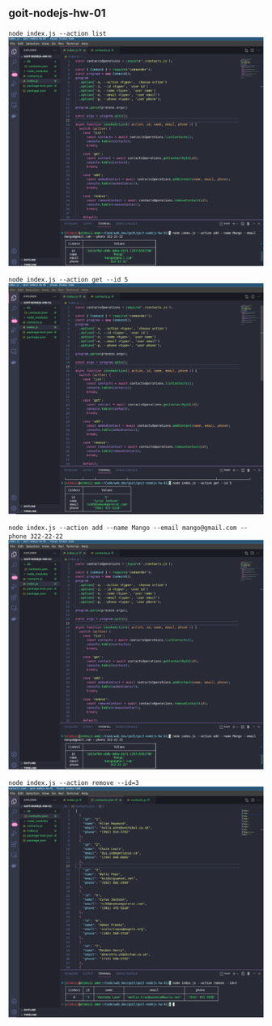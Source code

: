 ## goit-nodejs-hw-01

`node index.js --action list` ![show contacts](./pics/add.png)

`node index.js --action get --id 5` ![get constact by id](./pics/get.png)

`node index.js --action add --name Mango --email mango@gmail.com --phone 322-22-22`
![add constact](./pics/add.png)

`node index.js --action remove --id=3` ![remove constact](./pics/remove.png)
